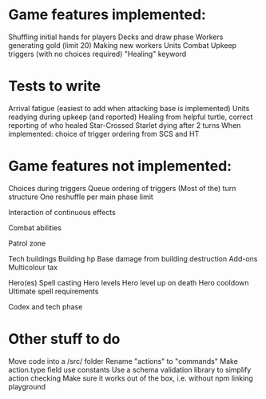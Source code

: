 # Game features implemented:

Shuffling initial hands for players
Decks and draw phase
Workers generating gold (limit 20)
Making new workers
Units
Combat
Upkeep triggers (with no choices required)
"Healing" keyword

# Tests to write

Arrival fatigue (easiest to add when attacking base is implemented)
Units readying during upkeep (and reported)
Healing from helpful turtle, correct reporting of who healed
Star-Crossed Starlet dying after 2 turns
When implemented: choice of trigger ordering from SCS and HT

# Game features not implemented:

Choices during triggers
Queue ordering of triggers
(Most of the) turn structure
One reshuffle per main phase limit

Interaction of continuous effects

Combat abilities

Patrol zone

Tech buildings
Building hp
Base damage from building destruction
Add-ons
Multicolour tax

Hero(es)
Spell casting
Hero levels
Hero level up on death
Hero cooldown
Ultimate spell requirements

Codex and tech phase

# Other stuff to do

Move code into a /src/ folder
Rename "actions" to "commands"
Make action.type field use constants
Use a schema validation library to simplify action checking
Make sure it works out of the box, i.e. without npm linking playground
